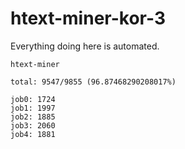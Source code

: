# htext-miner-kor-3

Everything doing here is automated.

```
htext-miner

total: 9547/9855 (96.87468290208017%)

job0: 1724
job1: 1997
job2: 1885
job3: 2060
job4: 1881
```